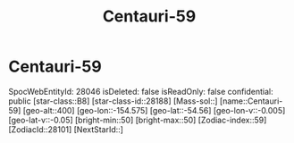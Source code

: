 ﻿---
title: "Centauri-59"
location: [-54.56,-154.575,400]
type: Station
tags:
- astro/Star

---

# Centauri-59

SpocWebEntityId: 28046
isDeleted: false
isReadOnly: false
confidential: public
[star-class::B8]
[star-class-id::28188]
[Mass-sol::]
[name::Centauri-59]
[geo-alt::400]
[geo-lon::-154.575]
[geo-lat::-54.56]
[geo-lon-v::-0.005]
[geo-lat-v::-0.05]
[bright-min::50]
[bright-max::50]
[Zodiac-index::59]
[ZodiacId::28101]
[NextStarId::]

